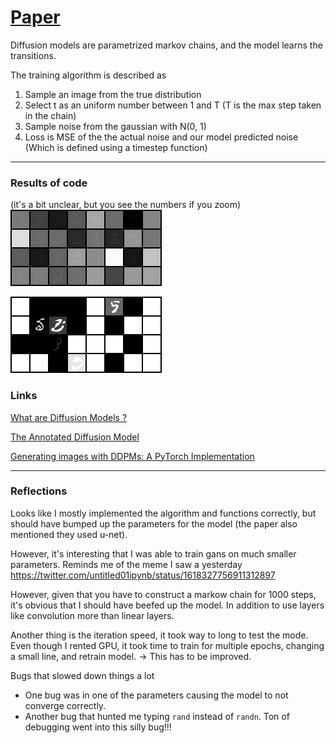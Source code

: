 
# [Paper](https://arxiv.org/pdf/2006.11239.pdf)
Diffusion models are parametrized markov chains, and the model learns the transitions.

The training algorithm is described as
1. Sample an image from the true distribution
2. Select t as an uniform number between 1 and T (T is the max step taken in the chain)
3. Sample noise from the gaussian with N(0, 1)
4. Loss is MSE of the the actual noise and our model predicted noise (Which is defined using a timestep function)

---

### Results of code
(it's a bit unclear, but you see the numbers if you zoom)
![Normalized](./exampels/unet/example_generated_normalized_epoch_19.png)

![Raw](./exampels/unet/example_generated_raw_epoch_19.png)

### Links

[What are Diffusion Models ?](https://lilianweng.github.io/posts/2021-07-11-diffusion-models/)

[The Annotated Diffusion Model](https://huggingface.co/blog/annotated-diffusion)

[Generating images with DDPMs: A PyTorch Implementation]( https://medium.com/mlearning-ai/enerating-images-with-ddpms-a-pytorch-implementation-cef5a2ba8cb1  )

---

### Reflections
Looks like I mostly implemented the algorithm and functions correctly, but should have bumped up the parameters for the model (the paper also mentioned they used u-net).

However, it's interesting that I was able to train gans on much smaller parameters. Reminds me of the meme I saw a yesterday https://twitter.com/untitled01ipynb/status/1618327756911312897

However, given that you have to construct a markow chain for 1000 steps, it's obvious that I should have beefed up the model. In addition to use layers like convolution more than linear layers. 

Another thing is the iteration speed, it took way to long to test the mode. Even though I rented GPU, it took time to train for multiple epochs, changing a small line, and retrain model.
-> This has to be improved.

Bugs that slowed down things a lot
- One bug was in one of the parameters causing the model to not converge correctly.
- Another bug that hunted me typing `rand` instead of `randn`. Ton of debugging went into this silly bug!!!
